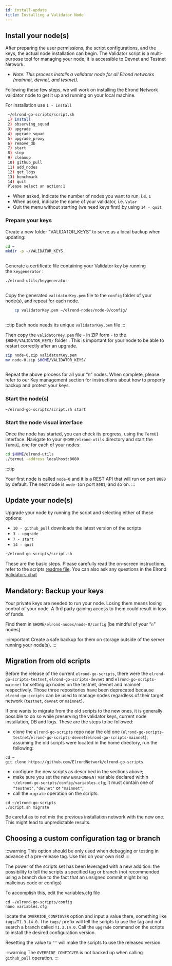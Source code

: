 ```yaml
---
id: install-update
title: Installing a Validator Node
---
```


## **Install your node(s)**

After preparing the user permissions, the script configurations, and the keys, the actual node installation can begin. The Validator script is a multi-purpose tool for managing your node, it is accessible to Devnet and Testnet Network.

- *Note: This process installs a validator node for all Elrond networks (mainnet, devnet, and testnet).*

Following these few steps, we will work on installing the Elrond Network validator node to get it up and running on your local machine.

 For installation use `1 - install`

```bash
 ~/elrond-go-scripts/script.sh
 1) install
 2) observing_squad
 3) upgrade
 4) upgrade_squad
 5) upgrade_proxy
 6) remove_db
 7) start
 8) stop
 9) cleanup
 10) github_pull
 11) add_nodes
 12) get_logs
 13) benchmark
 14) quit
 Please select an action:1
```

- When asked, indicate the number of nodes you want to run, i.e. `1`
- When asked, indicate the name of your validator, i.e. `Valar`
- Quit the menu without starting (we need keys first) by using `14 - quit`

### **Prepare your keys**

Create a new folder "VALIDATOR_KEYS" to serve as a local backup when updating:

```bash
cd ~
mkdir -p ~/VALIDATOR_KEYS
    
```

Generate a certificate file containing your Validator key by running the `keygenerator` :

 ```bash
./elrond-utils/keygenerator
    
```

Copy the generated `validatorKey.pem` file to the `config` folder of your node(s), and repeat for each node.

```bash
    cp validatorKey.pem ~/elrond-nodes/node-0/config/
    
```

:::tip
Each node needs its unique `validatorKey.pem` file
:::

Then copy the `validatorKey.pem` file - in ZIP form - to the `$HOME/VALIDATOR_KEYS/` folder . This is important for your node to be able to restart correctly after an upgrade.

```bash
zip node-0.zip validatorKey.pem
mv node-0.zip $HOME/VALIDATOR_KEYS/
    
```

Repeat the above process for all your “n” nodes. When complete, please refer to our Key management section for instructions about how to properly backup and protect your keys.

### **Start the node(s)**

```bash
~/elrond-go-scripts/script.sh start
```

### **Start the node visual interface**

Once the node has started, you can check its progress, using the `TermUI` interface. Navigate to your `$HOME/elrond-utils` directory and start the `TermUI`, one for each of your nodes:

```bash
cd $HOME/elrond-utils
./termui -address localhost:8080
```

:::tip

 Your first node is called `node-0` and it is a REST API that will run on port `8080` by default. The next node is `node-1`on port `8081`, and so on.
:::

## **Update your node(s)**

Upgrade your node by running the script and selecting either of these options:

- `10 - github_pull` downloads the latest version of the scripts
- `3 - upgrade`
- `7 - start`
- `14 - quit`

```bash
~/elrond-go-scripts/script.sh
```

These are the basic steps. Please carefully read the on-screen instructions, refer to the scripts [readme file](https://github.com/ElrondNetwork/elrond-go-scripts/blob/master/README.md). You can also ask any questions in the Elrond [Validators chat](https://t.me/ElrondValidators)

## **Mandatory: Backup your keys**

Your private keys are needed to run your node. Losing them means losing control of your node. A 3rd party gaining access to them could result in loss of funds.

Find them in `$HOME/elrond-nodes/node-0/config` [be mindful of your “`n`” nodes]

:::important
Create a safe backup for them on storage outside of the server running your node(s).
:::

## **Migration from old scripts**

Before the release of the current `elrond-go-scripts`, there were the `elrond-go-scripts-testnet`, `elrond-go-scripts-devnet` and `elrond-go-scripts-mainnet` for setting up nodes
on the testnet, devnet and mainnet respectively. Those three repositories have been deprecated because `elrond-go-scripts` can be used to manage nodes regardless of their target network (`testnet`, `devnet` or `mainnet`).

If one wants to migrate from the old scripts to the new ones, it is generally possible to do so while preserving the validator keys, current node installation, DB and logs.
These are the steps to be followed:

- clone the `elrond-go-scripts` repo near the old one (`elrond-go-scripts-testnet`/`elrond-go-scripts-devnet`/`elrond-go-scripts-mainnet`); assuming the old scripts were located in the home directory, run the following:
```
cd ~
git clone https://github.com/ElrondNetwork/elrond-go-scripts
```
- configure the new scripts as described in the sections above;
- make sure you set the new `ENVIRONMENT` variable declared within `~/elrond-go-scripts/config/variables.cfg`; it must contain one of `"testnet"`, `"devnet"` or `"mainnet"`;
- call the `migrate` operation on the scripts:
```
cd ~/elrond-go-scripts
./script.sh migrate
```

Be careful as to not mix the previous installation network with the new one. This might lead to unpredictable results.

## **Choosing a custom configuration tag or branch**

:::warning
This option should be only used when debugging or testing in advance of a pre-release tag.
Use this on your own risk!
:::

The power of the scripts set has been leveraged with a new addition: the possibility to tell the scripts a specified tag
or branch (not recommended using a branch due to the fact that an unsigned commit might bring malicious code or configs)

To accomplish this, edit the variables.cfg file
```
cd ~/elrond-go-scripts/config
nano variables.cfg
```
locate the `OVERRIDE_CONFIGVER` option and input a value there, something like `tags/T1.3.14.0`.
The `tags/` prefix will tell the scripts to use the tag and not search a branch called `T1.3.14.0`.
Call the `upgrade` command on the scripts to install the desired configuration version.

Resetting the value to `""` will make the scripts to use the released version.

:::warning
The `OVERRIDE_CONFIGVER` is not backed up when calling `github_pull` operation.
:::
